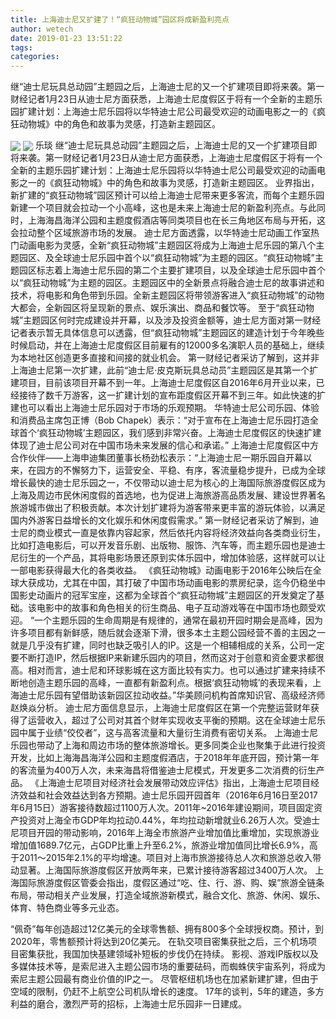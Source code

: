 ```yaml
---
title: 上海迪士尼又扩建了！“疯狂动物城”园区将成新盈利亮点
author: wetech
date: 2019-01-23 13:51:22
tags: 
categories: 
---
```

继“迪士尼玩具总动园”主题园之后，上海迪士尼的又一个扩建项目即将来袭。第一财经记者1月23日从迪士尼方面获悉，上海迪士尼度假区于将有一个全新的主题乐园扩建计划：上海迪士尼乐园将以华特迪士尼公司最受欢迎的动画电影之一的《疯狂动物城》中的角色和故事为灵感，打造新主题园区。
<!-- more -->
<img align="center" border="0" src="https://imgcdn.yicai.com/uppics/images/2019/01/8d390670b8ca76c522caa6f33044b137.jpg" />
<img align="center" border="0" src="https://imgcdn.yicai.com/uppics/images/2019/01/d74e31fc75c2619c0c7ebf3bdfb9218f.jpg" />
乐琰
继“迪士尼玩具总动园”主题园之后，上海迪士尼的又一个扩建项目即将来袭。第一财经记者1月23日从迪士尼方面获悉，上海迪士尼度假区于将有一个全新的主题乐园扩建计划：上海迪士尼乐园将以华特迪士尼公司最受欢迎的动画电影之一的《疯狂动物城》中的角色和故事为灵感，打造新主题园区。
业界指出，新扩建的“疯狂动物城”园区预计可以给上海迪士尼带来更多客流，而每个主题乐园新建一个项目就会拉动一个小高峰，这也是未来上海迪士尼的新盈利亮点。与此同时，上海海昌海洋公园和主题度假酒店等同类项目也在长三角地区布局与开拓，这会拉动整个区域旅游市场的发展。
迪士尼方面透露，以华特迪士尼动画工作室热门动画电影为灵感，全新“疯狂动物城”主题园区将成为上海迪士尼乐园的第八个主题园区、及全球迪士尼乐园中首个以“疯狂动物城”为主题的园区。“疯狂动物城”主题园区标志着上海迪士尼乐园的第二个主要扩建项目，以及全球迪士尼乐园中首个以“疯狂动物城”为主题的园区。主题园区中的全新景点将融合迪士尼的故事讲述和技术，将电影和角色带到乐园。全新主题园区将带领游客进入“疯狂动物城”的动物大都会，全新园区将呈现新的景点、娱乐演出、商品和餐饮等。
至于“疯狂动物城”主题园区何时完成建设并开幕，以及涉及投资金额等，迪士尼方面对第一财经记者表示暂无具体信息可以透露，但“疯狂动物城”主题园区的建造计划于今年晚些时候启动，并在上海迪士尼度假区目前雇有的12000多名演职人员的基础上，继续为本地社区创造更多直接和间接的就业机会。
第一财经记者采访了解到，这并非上海迪士尼第一次扩建，此前“迪士尼·皮克斯玩具总动员”主题园区是其第一个扩建项目，目前该项目开幕不到一年。上海迪士尼度假区自2016年6月开业以来，已经接待了数千万游客，这一扩建计划的宣布距度假区开幕不到三年。如此快速的扩建也可以看出上海迪士尼乐园对于市场的乐观预期。
华特迪士尼公司乐园、体验和消费品主席包正博（Bob Chapek）表示：“对于宣布在上海迪士尼乐园打造全球首个‘疯狂动物城’主题园区，我们感到非常兴奋。上海迪士尼度假区的快速扩建体现了迪士尼公司对在中国市场未来发展的信心和承诺。”
上海迪士尼度假区中方合作伙伴——上海申迪集团董事长杨劲松表示：“上海迪士尼一期乐园自开幕以来，在园方的不懈努力下，运营安全、平稳、有序，客流量稳步提升，已成为全球增长最快的迪士尼乐园之一，不仅带动以迪士尼为核心的上海国际旅游度假区成为上海及周边市民休闲度假的首选地，也为促进上海旅游高品质发展、建设世界著名旅游城市做出了积极贡献。本次计划扩建将为游客带来更丰富的游玩体验，以满足国内外游客日益增长的文化娱乐和休闲度假需求。”
第一财经记者采访了解到，迪士尼的商业模式一直是依靠内容起家，然后依托内容将经济效益向各类商业衍生，比如打造电影后，可以开发音乐剧、出版物、服饰、汽车等，而主题乐园也是迪士尼衍生的一个产品，其将电影场景还原到实体乐园中，增加体验感，这样就可以让一部电影获得最大化的各类收益。
《疯狂动物城》动画电影于2016年公映后在全球大获成功，尤其在中国，其打破了中国市场动画电影的票房纪录，迄今仍稳坐中国影史动画片的冠军宝座，这都为全球首个“疯狂动物城”主题园区的开发奠定了基础。该电影中的故事和角色相关的衍生商品、电子互动游戏等在中国市场也颇受欢迎。
“一个主题乐园的生命周期是有规律的，通常在最初开园时期会是高峰，因为许多项目都有新鲜感，随后就会逐渐下滑，很多本土主题公园经营不善的主因之一就是几乎没有扩建，同时也缺乏吸引人的IP。这是一个相辅相成的关系，公司一定要不断打造IP，然后根据IP来新建乐园内的项目，然而这对于创意和资金要求都很高。相对而言，迪士尼和环球影城在这方面比较有实力。也可以通过扩建来持续不断地创造主题乐园的高峰，一直都有新盈利点。根据‘疯狂动物城’的表现来看，上海迪士尼乐园有望借助该新园区拉动收益。”华美顾问机构首席知识官、高级经济师赵焕焱分析。
迪士尼方面信息显示，上海迪士尼度假区在第一个完整运营财年获得了运营收入，超过了公司对其首个财年实现收支平衡的预期。这在全球迪士尼乐园中属于业绩“佼佼者”，这与高客流量和大量衍生消费有密切关系。
上海迪士尼乐园也带动了上海和周边市场的整体旅游增长。更多同类企业也聚集于此进行投资开发，比如上海海昌海洋公园和主题度假酒店，于2018年年底开园，预计第一年的客流量为400万人次，未来海昌将借鉴迪士尼模式，开发更多二次消费的衍生产品。
《上海迪士尼项目对经济社会发展带动效应评估》指出，上海迪士尼项目经济效益和社会效益达到各方预期。迪士尼乐园开园首年（2016年6月16日至2017年6月15日）游客接待数超过1100万人次。2011年~2016年建设期间，项目固定资产投资对上海全市GDP年均拉动0.44%，年均拉动新增就业6.26万人次。受迪士尼项目开园的带动影响，2016年上海全市旅游产业增加值比重增加，实现旅游业增加值1689.7亿元，占GDP比重上升至6.2%，旅游业增加值同比增长6.9%，高于2011～2015年2.1%的平均增速。项目对上海市旅游接待总人次和旅游总收入带动显著。上海国际旅游度假区开放两年来，已累计接待游客超过3400万人次。
上海国际旅游度假区管委会指出，度假区通过“吃、住、行、游、购、娱”旅游全链条布局，带动相关产业发展，打造全域旅游新模式，融合文化、旅游、休闲、娱乐、体育、特色商业等多元业态。
 
 
“佩奇”每年创造超过12亿美元的全球零售额、拥有800多个全球授权商。预计，到2020年，零售额预计将达到20亿美元。
在轨交项目密集获批之后，三个机场项目密集获批，我国加快基建领域补短板的步伐仍在持续。
影视、游戏IP版权以及多媒体技术等，是索尼进入主题公园市场的重要砝码，而蜘蛛侠宇宙系列，将成为索尼主题公园最有商业价值的IP之一。
尽管枢纽机场也在加紧新建扩建，但由于空域的限制，仍赶不上航空公司机队增长的速度。
17年的谈判，5年的建造，多方利益的磨合，激烈严苛的招标，上海迪士尼乐园非一日建成。
